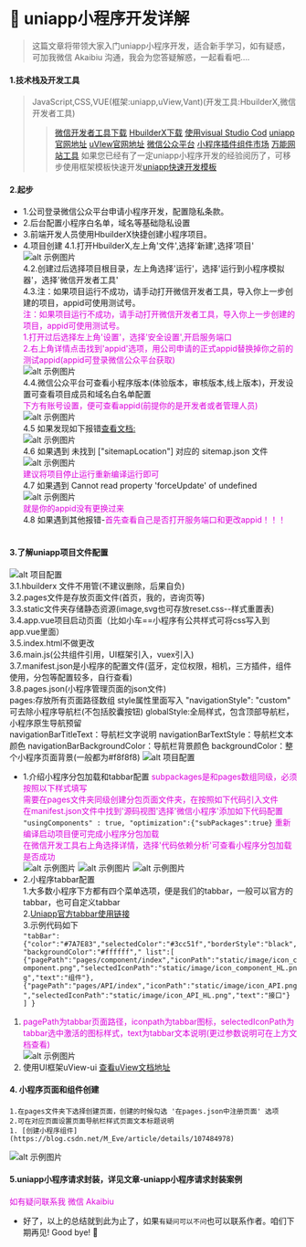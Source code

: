 # :fox_face: uniapp小程序开发详解




>这篇文章将带领大家入门uniapp小程序开发，适合新手学习，如有疑惑，可加我微信 Akaibiu 沟通，我会为您答疑解惑，一起看看吧....

#### 1.技术栈及开发工具


>JavaScript,CSS,VUE(框架:uniapp,uView,Vant)(开发工具:HbuilderX,微信开发者工具)
> >[微信开发者工具下载](http://xz.fengbp.cn/soft/99162.html?wordId=261699205638)
> >[HbuilderX下载](http://xz.fengbp.cn/soft/99162.html?wordId=261699205638)
> >[使用visual Studio Cod](http://xz.fengbp.cn/soft/99162.html?wordId=261699205638)
> >[uniapp官网地址](https://uniapp.dcloud.io/)
> >[uVIew官网地址](https://www.uviewui.com/)
> >[微信公众平台](https://mp.weixin.qq.com/)
> >[小程序插件组件市场](https://ext.dcloud.net.cn/)
> >[万能网站工具](http://5cv.top/)
> >如果您已经有了一定uniapp小程序开发的经验阅历了，可移步使用框架模板快速开发[uniapp快速开发模板](https://ext.dcloud.net.cn/publisher?id=690316)

#### 2.起步
* 1.公司登录微信公众平台申请小程序开发，配置隐私条款。
* 2.后台配置小程序白名单，域名等基础隐私设置
* 3.前端开发人员使用HbuilderX快捷创建小程序项目。
* 4.项目创建
        4.1.打开HbuilderX,左上角'文件',选择'新建',选择'项目'
        ![alt 示例图片](/img/study/uniapp/uniapp小程序开发详解/创建项目.jpg)<br />
        4.2.创建过后选择项目根目录，左上角选择'运行'，选择'运行到小程序模拟器'，选择'微信开发者工具'<br />
        4.3.注：如果项目运行不成功，请手动打开微信开发者工具，导入你上一步创建的项目，appid可使用测试号。<br />
            <font color="#dd00dd">注：如果项目运行不成功，请手动打开微信开发者工具，导入你上一步创建的项目，appid可使用测试号。</font><br />
            <font color="#dd00dd">1.打开过后选择左上角'设置'，选择'安全设置',开启服务端口</font><br />
            <font color="#dd00dd"> 2.右上角详情点击找到'appid'选项，用公司申请的正式appid替换掉你之前的测试appid(appid可登录微信公众平台获取)</font><br />
            ![alt 示例图片](/img/study/uniapp/uniapp小程序开发详解/微信公众平台获取appid.jpg)<br />
        4.4.微信公众平台可查看小程序版本(体验版本，审核版本,线上版本)，开发设置可查看项目成员和域名白名单配置<br />
            <font color="#dd00dd">下方有账号设置，便可查看appid(前提你的是开发者或者管理人员)</font><br />
            ![alt 示例图片](/img/study/uniapp/uniapp小程序开发详解/查看appid.jpg)<br />
        4.5 如果发现如下报错[查看文档:](https://www.jianshu.com/p/b70e4a4dc04a)<br />
            ![alt 示例图片](/img/study/uniapp/uniapp小程序开发详解/app.json报错.jpg)<br />
        4.6 如果遇到 未找到 ["sitemapLocation"] 对应的 sitemap.json 文件<br />
            ![alt 示例图片](/img/study/uniapp/uniapp小程序开发详解/sitemap报错.jpg)<br />
            <font color="#dd00dd">建议将项目停止运行重新编译运行即可</font><br />
        4.7 如果遇到 Cannot read property 'forceUpdate' of undefined<br />
            ![alt 示例图片](/img/study/uniapp/uniapp小程序开发详解/forceUpdate.jpg)<br />
            <font color="#dd00dd">就是你的appid没有更换过来</font><br />
        4.8 如果遇到其他报错-<font color="#dd00dd">首先查看自己是否打开服务端口和更改appid！！！</font><br /><br />
####  3.了解uniapp项目文件配置
![alt 项目配置](/img/study/uniapp/uniapp小程序开发详解/项目配置.jpg)<br />
        3.1.hbuilderx 文件不用管(不建议删除，后果自负)<br />
        3.2.pages文件是存放页面文件(首页，我的，咨询页等)<br />
        3.3.static文件夹存储静态资源(image,svg也可存放reset.css--样式重置表)<br />
        3.4.app.vue项目启动页面（比如小车==小程序有公共样式可将css写入到app.vue里面）<br />
        3.5.index.html不做更改<br />
        3.6.main.js(公共组件引用，UI框架引入，vuex引入)<br />
        3.7.manifest.json是小程序的配置文件(蓝牙，定位权限，相机，三方插件，组件使用，分包等配置较多，自行查看)<br />
        3.8.pages.json(小程序管理页面的json文件)<br />
            pages:存放所有页面路径数组
            style属性里面写入 "navigationStyle": "custom" 可去除小程序导航栏(不包括胶囊按钮)
            globalStyle:全局样式，包含顶部导航栏，小程序原生导航预留	
            navigationBarTitleText：导航栏文字说明
            navigationBarTextStyle：导航栏文本颜色
            navigationBarBackgroundColor：导航栏背景颜色
            backgroundColor：整个小程序页面背景(一般都为#f8f8f8)
            ![alt 项目配置](/img/study/uniapp/uniapp小程序开发详解/page.json配置.jpg)
*  1.介绍小程序分包加载和tabbar配置
        <font color="#dd00dd">subpackages是和pages数组同级，必须按照以下样式填写</font><br />
        <font color="#dd00dd">需要在pages文件夹同级创建分包页面文件夹，在按照如下代码引入文件</font><br />
        <font color="#dd00dd">在manifest.json文件中找到'源码视图'选择'微信小程序'添加如下代码配置</font><br />
        ```
         "usingComponents" : true,
                    "optimization":{"subPackages":true}
        ```
        <font color="#dd00dd">重新编译启动项目便可完成小程序分包加载</font><br />
        <font color="#dd00dd">在微信开发工具右上角选择详情，选择'代码依赖分析'可查看小程序分包加载是否成功</font><br />
         ![alt 示例图片](/img/study/uniapp/uniapp小程序开发详解/代码依赖.jpg)
         ![alt 示例图片](/img/study/uniapp/uniapp小程序开发详解/源码视图配置.jpg)
         ![alt 示例图片](/img/study/uniapp/uniapp小程序开发详解/tabbar.jpg)
*   2.小程序tabbar配置<br />
        1.大多数小程序下方都有四个菜单选项，便是我们的tabbar，一般可以官方的tabbar，也可自定义tabbar<br />
        2.[Uniapp官方tabbar使用链接](https://uniapp.dcloud.io/collocation/pages?id=tabbar)<br />
        3.示例代码如下<br />
        ```
        "tabBar":{"color":"#7A7E83","selectedColor":"#3cc51f","borderStyle":"black","backgroundColor":"#ffffff","
          list":[
          {"pagePath":"pages/component/index","iconPath":"static/image/icon_component.png","selectedIconPath":"static/image/icon_component_HL.png","text":"组件"},		        		  {"pagePath":"pages/API/index","iconPath":"static/image/icon_API.png","selectedIconPath":"static/image/icon_API_HL.png","text":"接口"}
        ]
        }
        ```
1. <font color="#dd00dd">pagePath为tabbar页面路径，iconpath为tabbar图标，selectedIconPath为tabbar选中激活的图标样式，text为tabbar文本说明(更过参数说明可在上方文档查看)</font><br />
         ![alt 示例图片](/img/study/uniapp/uniapp小程序开发详解/底部导航栏预览.jpg)
2. 使用UI框架uView-ui [查看uView文档地址](https://www.uviewui.com/)
#### 4. 小程序页面和组件创建
    1.在pages文件夹下选择创建页面，创建的时候勾选 '在pages.json中注册页面' 选项
    2.可在对应页面设置页面导航栏样式页面文本标题说明
    1. [创建小程序组件](https://blog.csdn.net/M_Eve/article/details/107484978)
![alt 示例图片](/img/study/uniapp/uniapp小程序开发详解/组件.jpg)
#### 5.uniapp小程序请求封装，详见文章-uniapp小程序请求封装案例

<font color="#dd00dd">如有疑问联系我 微信 Akaibiu</font><br />





* 好了，以上的总结就到此为止了，如果`有疑问可以不问`也可以联系作者。咱们下期再见! Good bye! 🌸